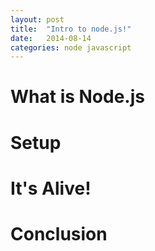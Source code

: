 ```yaml
---
layout: post
title:  "Intro to node.js!"
date:   2014-08-14
categories: node javascript
---
```


# What is Node.js

# Setup

# It's Alive!

# Conclusion
